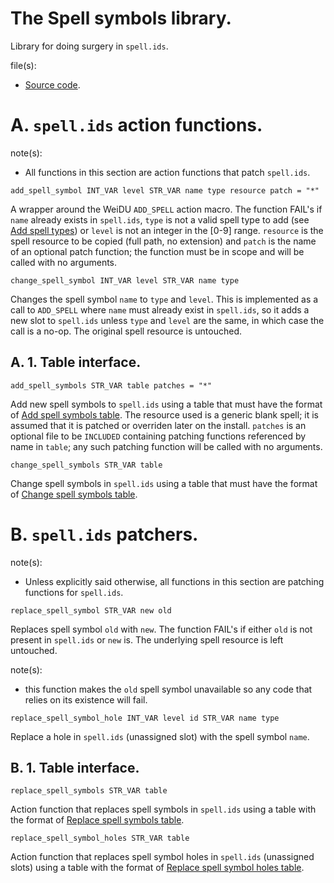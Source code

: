 # The Spell symbols library.

Library for doing surgery in `spell.ids`.

file(s):

* [Source code](../../spell_symbols.tpa).

# A. `spell.ids` action functions.

note(s):
* All functions in this section are action functions that patch `spell.ids`.

`add_spell_symbol INT_VAR level STR_VAR name type resource patch = "*"`

A wrapper around the WeiDU `ADD_SPELL` action macro. The function FAIL's if `name` already exists in `spell.ids`, `type` is not a valid spell type to add (see [Add spell types](../../resources/2da/spells/add_types.2da)) or `level` is not an integer in the [0-9] range. `resource` is the spell resource to be copied (full path, no extension) and `patch` is the name of an optional patch function; the function must be in scope and will be called with no arguments.

`change_spell_symbol INT_VAR level STR_VAR name type`

Changes the spell symbol `name` to `type` and `level`. This is implemented as a call to `ADD_SPELL` where `name` must already exist in `spell.ids`, so it adds a new slot to `spell.ids` unless `type` and `level` are the same, in which case the call is a no-op. The original spell resource is untouched.

## A. 1. Table interface.

`add_spell_symbols STR_VAR table patches = "*"`

Add new spell symbols to `spell.ids` using a table that must have the format of [Add spell symbols table](../../resources/2da/templates/add_symbols.2da). The resource used is a generic blank spell; it is assumed that it is patched or overriden later on the install. `patches` is an optional file to be `INCLUDED` containing patching functions referenced by name in `table`; any such patching function will be called with no arguments.

`change_spell_symbols STR_VAR table`

Change spell symbols in `spell.ids` using a table that must have the format of [Change spell symbols table](../../resources/2da/templates/change_symbols.2da).

# B. `spell.ids` patchers.

note(s):
* Unless explicitly said otherwise, all functions in this section are patching functions for `spell.ids`.

`replace_spell_symbol STR_VAR new old`

Replaces spell symbol `old` with `new`. The function FAIL's if either `old` is not present in `spell.ids` or `new` is. The underlying spell resource is left untouched.

note(s):
* this function makes the `old` spell symbol unavailable so any code that relies on its existence will fail.

`replace_spell_symbol_hole INT_VAR level id STR_VAR name type`

Replace a hole in `spell.ids` (unassigned slot) with the spell symbol `name`.

## B. 1. Table interface.

`replace_spell_symbols STR_VAR table`

Action function that replaces spell symbols in `spell.ids` using a table with the format of [Replace spell symbols table](../../resources/2da/templates/replace_symbols.2da).

`replace_spell_symbol_holes STR_VAR table`

Action function that replaces spell symbol holes in `spell.ids` (unassigned slots) using a table with the format of [Replace spell symbol holes table](../../resources/2da/templates/replace_symbol_holes.2da).
